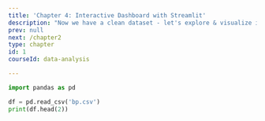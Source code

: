```yaml
---
title: 'Chapter 4: Interactive Dashboard with Streamlit'
description: "Now we have a clean dataset - let's explore & visualize it with Matplotlib."
prev: null
next: /chapter2
type: chapter
id: 1
courseId: data-analysis

---
```


<exercise id="1" title="Loading Excel Data">

```python
import pandas as pd

df = pd.read_csv('bp.csv')
print(df.head(2))
```

